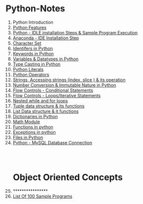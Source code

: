 # Python-Notes


<ol>
<li>Python Introduction </li>
<li><a href="https://github.com/kothakondachandhar/Python-Notes/blob/main/Python%20Featurs.pdf">Python Features </a></li>
<li><a href="https://github.com/kothakondachandhar/Python-Notes/blob/main/Python%20IDLE%20Installation%20%26%20Sample%20Program%20Execution.pdf">Python - IDLE installation Steps & Sample Program Execution</a></li>
<li><a href="https://github.com/kothakondachandhar/Python-Notes/blob/main/Anaconda%20Installation%20Steps.pdf">Anaconda - IDE Installation Step </a></li>
<li><a href="https://github.com/kothakondachandhar/Python-Notes/blob/main/Character%20Set.pdf">Character Set</a></li>
<li><a href="https://github.com/kothakondachandhar/Python-Notes/blob/main/Identifiers%20in%20Python.pdf">Identifers in Python</a></li>
<li><a href="https://github.com/kothakondachandhar/Python-Notes/blob/main/Keywords%20in%20Python.pdf">Keywords in Python</a></li>
<li><a href="https://github.com/kothakondachandhar/Python-Notes/blob/main/Variables%20%26%20Data%20types%20in%20Python.ipynb"> Variables & Datatypes in Python</a></li>
<li><a href="https://github.com/kothakondachandhar/Python-Notes/blob/main/Type%20Casting%20in%20Python.ipynb">Type Casting in Python</a></li>
<li><a href="https://github.com/kothakondachandhar/Python-Notes/blob/main/Python%20Literals.ipynb">Python Literals</a></li>
<li><a href="https://github.com/kothakondachandhar/Python-Notes/blob/main/Python%20Operators.pdf"> Python Operators</a></li>
<li><a href="https://github.com/kothakondachandhar/Python-Notes/blob/main/Strings%20-%20in%20Python.ipynb">Strings, Accessing strings (index, slice ) & its operation</a></li>
<li><a href="https://github.com/kothakondachandhar/Python-Notes/blob/main/Converting_Numbering_System_%26_Basic_Data_types_and_Immutability_Nature.ipynb"> Number Conversion & Immutable Nature in Python</a></li>
<li><a href="https://github.com/kothakondachandhar/Python-Notes/blob/main/Flow%20Controls%20-%20Conditional%20Statements.ipynb">Flow Controls - Conditional Statements</a></li>
<li><a href="https://github.com/kothakondachandhar/Python-Notes/blob/main/Flow%20Controls%20-%20Loops%20%20or%20Iterative%20Statements.ipynb">Flow Controls - Loops/Iterative Statements</a></li>
<li><a href="">Nested while and for loops</a></li>
  
<li><a href="https://github.com/kothakondachandhar/Python-Notes/blob/main/Tuple%20Data%20Structures.ipynb">Tuple data structure & its functions</a></li>
<li><a href="https://github.com/kothakondachandhar/Python-Notes/blob/main/List%20Data%20Structure.ipynb">List Data structure & it functions</a></li>
<li><a href="https://github.com/kothakondachandhar/Python-Notes/blob/main/Dictionary%20Notes.ipynb">Dictionaries in Python </a></li>
<li><a href="https://github.com/kothakondachandhar/Python-Notes/blob/main/Math%20module.ipynb">Math Module</a></li>
<li><a href="https://github.com/kothakondachandhar/Python-Notes/blob/main/Functions%20in%20python.pdf"> Functions in python</a></li>
<li><a href="https://github.com/kothakondachandhar/Python-Notes/blob/main/Exceptions%20in%20Python.ipynb"> Exceptions in python</a></li>
<li><a href="https://github.com/kothakondachandhar/Python-Notes/blob/main/Files%20in%20python-notes.ipynb">Files in Python </a></li>
<li><a href="https://github.com/kothakondachandhar/Python-Notes/blob/main/Python%20MySQL%20Database%20Connection%20using%20MySQL%20Connector.ipynb"> Python - MySQL Database Connection </a></li>
  
  <br><br><h1>Object Oriented Concepts</h1>
  
  
  <li>****************</li>
  
  <li><a href="https://raw.githack.com/kothakondachandhar/Python-Notes/main/a.html">List Of 100 Sample Programs</li>
</ol>


